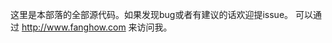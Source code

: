 这里是本部落的全部源代码。如果发现bug或者有建议的话欢迎提issue。
可以通过 <a href="http://www.fanghow.com">http://www.fanghow.com</a> 来访问我。
